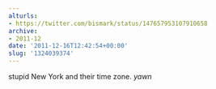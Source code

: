 ```yaml
---
alturls:
- https://twitter.com/bismark/status/147657953107910658
archive:
- 2011-12
date: '2011-12-16T12:42:54+00:00'
slug: '1324039374'
---
```


stupid New York and their time zone. *yawn*

